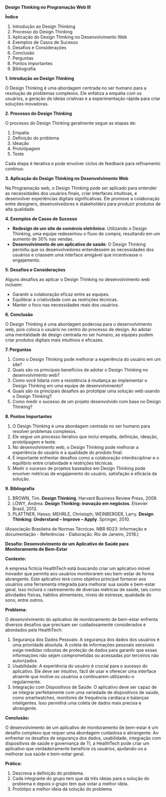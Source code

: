 **Design Thinking no Programação Web III**

**Índice**

1. Introdução ao Design Thinking
2. Processo do Design Thinking
3. Aplicação do Design Thinking no Desenvolvimento Web
4. Exemplos de Casos de Sucesso
5. Desafios e Considerações
6. Conclusão
7. Perguntas
8. Pontos Importantes
9. Bibliografia

**1\. Introdução ao Design Thinking**

O Design Thinking é uma abordagem centrada no ser humano para a resolução de problemas complexos. Ele enfatiza a empatia com os usuários, a geração de ideias criativas e a experimentação rápida para criar soluções inovadoras.

**2\. Processo do Design Thinking**

O processo do Design Thinking geralmente segue as etapas de:

1. Empatia
2. Definição do problema
3. Ideação
4. Prototipagem
5. Teste

Cada etapa é iterativa e pode envolver ciclos de feedback para refinamento contínuo.

**3\. Aplicação do Design Thinking no Desenvolvimento Web**

Na Programação web, o Design Thinking pode ser aplicado para entender as necessidades dos usuários finais, criar interfaces intuitivas, e desenvolver experiências digitais significativas. Ele promove a colaboração entre designers, desenvolvedores e stakeholders para produzir produtos de alta qualidade.

**4\. Exemplos de Casos de Sucesso**

- **Redesign de um site de comércio eletrônico**: Utilizando o Design Thinking, uma equipe redesenhou o fluxo de compra, resultando em um aumento de 30% nas vendas.
- **Desenvolvimento de um aplicativo de saúde**: O Design Thinking permitiu que os desenvolvedores entendessem as necessidades dos usuários e criassem uma interface amigável que incentivasse o engajamento.

**5\. Desafios e Considerações**

Alguns desafios ao aplicar o Design Thinking no desenvolvimento web incluem:

- Garantir a colaboração eficaz entre as equipes.
- Equilibrar a criatividade com as restrições técnicas.
- Manter o foco nas necessidades reais dos usuários.

**6\. Conclusão**

O Design Thinking é uma abordagem poderosa para o desenvolvimento web, pois coloca o usuário no centro do processo de design. Ao adotar uma mentalidade de design centrada no ser humano, as equipes podem criar produtos digitais mais intuitivos e eficazes.

**7\. Perguntas**

1. Como o Design Thinking pode melhorar a experiência do usuário em um site?
2. Quais são os principais benefícios de adotar o Design Thinking no desenvolvimento web?
3. Como você lidaria com a resistência à mudança ao implementar o Design Thinking em uma equipe de desenvolvimento?
4. Quais são os principais desafios ao prototipar uma solução web usando o Design Thinking?
5. Como medir o sucesso de um projeto desenvolvido com base no Design Thinking?

**8\. Pontos Importantes**

1. O Design Thinking é uma abordagem centrada no ser humano para resolver problemas complexos.
2. Ele segue um processo iterativo que inclui empatia, definição, ideação, prototipagem e teste.
3. No desenvolvimento web, o Design Thinking pode melhorar a experiência do usuário e a qualidade do produto final.
4. É importante enfrentar desafios como a colaboração interdisciplinar e o equilíbrio entre criatividade e restrições técnicas.
5. Medir o sucesso de projetos baseados em Design Thinking pode envolver métricas de engajamento do usuário, satisfação e eficácia da solução.

**9\. Bibliografia**

1. BROWN, Tim. **Design Thinking**. Harvard Business Review Press, 2009.
2. LÖWY, Andrea. **Design Thinking: inovação em negócios**. Elsevier Brasil, 2013.
3. PLATTNER, Hasso; MEHRLE, Christoph; WEINBERGER, Larry. **Design Thinking: Understand – Improve – Apply**. Springer, 2010.

(Associação Brasileira de Normas Técnicas. NBR 6023: Informação e documentação - Referências - Elaboração. Rio de Janeiro, 2018.)

**Desafio: Desenvolvimento de um Aplicativo de Saúde para Monitoramento de Bem-Estar**

**Contexto:**

A empresa fictícia HealthTech está buscando criar um aplicativo móvel inovador que permita aos usuários monitorarem seu bem-estar de forma abrangente. Este aplicativo terá como objetivo principal fornecer aos usuários uma ferramenta integrada para melhorar sua saúde e bem-estar geral. Isso incluirá o rastreamento de diversas métricas de saúde, tais como atividades físicas, hábitos alimentares, níveis de estresse, qualidade do sono, entre outros.

**Problema:**

O desenvolvimento do aplicativo de monitoramento de bem-estar enfrenta diversos desafios que precisam ser cuidadosamente considerados e abordados pela HealthTech:

1. Segurança dos Dados Pessoais:
A segurança dos dados dos usuários é uma prioridade absoluta. A coleta de informações pessoais sensíveis exige medidas robustas de proteção de dados para garantir que essas informações não sejam comprometidas ou acessadas por terceiros não autorizados.
2. Usabilidade:
A experiência do usuário é crucial para o sucesso do aplicativo. Ele deve ser intuitivo, fácil de usar e oferecer uma interface atraente que motive os usuários a continuarem utilizando-o regularmente.
3. Integração com Dispositivos de Saúde:
O aplicativo deve ser capaz de se integrar perfeitamente com uma variedade de dispositivos de saúde, como smartwatches, monitores de frequência cardíaca e balanças inteligentes. Isso permitirá uma coleta de dados mais precisa e abrangente.


**Conclusão:**

O desenvolvimento de um aplicativo de monitoramento de bem-estar é um desafio complexo que requer uma abordagem cuidadosa e abrangente. Ao enfrentar os desafios de segurança dos dados, usabilidade, integração com dispositivos de saúde e governança de TI, a HealthTech pode criar um aplicativo que verdadeiramente beneficie os usuários, ajudando-os a melhorar sua saúde e bem-estar geral.

**Prática:**

1. Descreva a definição do problema.
2. Cada integrante do grupo tem que dá três ideias para a solução do problema e depois o grupo tem que votar a melhor ideia.
3. Protótipo a melhor ideia da solução do problema
